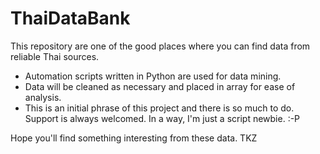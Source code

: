 # ThaiDataBank
This repository are one of the good places where you can find data from reliable Thai sources.
- Automation scripts written in Python are used for data mining.
- Data will be cleaned as necessary and placed in array for ease of analysis.
- This is an initial phrase of this project and there is so much to do. Support is always welcomed. In a way, I'm just a script newbie. :-P

Hope you'll find something interesting from these data.
TKZ
